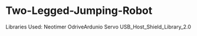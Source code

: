 # Two-Legged-Jumping-Robot

Libraries Used: 
Neotimer 
OdriveArdunio
Servo
USB_Host_Shield_Library_2.0
